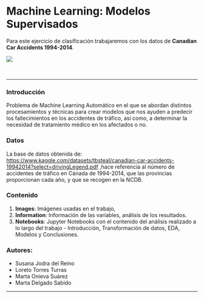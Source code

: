# Machine Learning: Modelos Supervisados
 Para este ejercicio de clasificación trabajaremos con los datos de **Canadian Car Accidents 1994-2014**.

![](https://www.callkleinlawyers.com/wp-content/uploads/2019/08/burnaby-car-accident.jpg)

<br>

------------
### Introducción
Problema de Machine Learning Automático en el que se abordan distintos procesamientos y técnicas para crear modelos que nos ayuden a predecir los fallecimientos en los accidentes de tráfico, así como, a determinar la necesidad de tratamiento médico en los afectados o no. 

### Datos
La base de datos obtenida de:  https://www.kaggle.com/datasets/tbsteal/canadian-car-accidents-19942014?select=drivingLegend.pdf ,hace referencia al número de accidentes de tráfico en Cánada de 1994-2014, que las provincias proporcionan cada año, y que se recogen en la NCDB.

### Contenido
1. **Images**: Imágenes usadas en el trabajo,
2. **Information**: Información de las variables, análisis de los resultados.
3. **Notebooks**: Jupyter Notebooks con el contenido del análisis realizado a lo largo del trabajo - Introducción, Transformación de datos, EDA, Modelos y Conclusiones.

### Autores: 
* Susana Jodra del Reino
* Loreto Torres Turras
* Marta Onieva Suárez
* Marta Delgado Sabido


---
<br>
